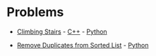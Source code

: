 # **Problems**

- [Climbing Stairs](https://leetcode.com/problems/climbing-stairs/) - [C++](climbing-stairs/main.cpp) - [Python](climbing-stairs/main.py) 

- [Remove Duplicates from Sorted List](https://leetcode.com/problems/remove-duplicates-from-sorted-list/) - [Python](remove-duplicates-from-sorted-list/main.py)